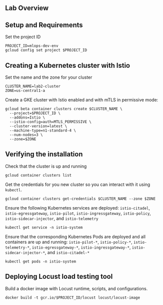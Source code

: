 ## Lab Overview
## Setup and Requirements

Set the project ID

```
PROJECT_ID=mlops-dev-env
gcloud config set project $PROJECT_ID
```

## Creating a Kubernetes cluster with Istio

Set the name and the zone for your cluster

```
CLUSTER_NAME=lab2-cluster
ZONE=us-central1-a
```

Create a GKE cluster with Istio enabled and with mTLS in permissive mode:

```
gcloud beta container clusters create $CLUSTER_NAME \
  --project=$PROJECT_ID \
  --addons=Istio \
  --istio-config=auth=MTLS_PERMISSIVE \
  --cluster-version=latest \
  --machine-type=n1-standard-4 \
  --num-nodes=3 \
  --zone=$ZONE

```

## Verifying the installation

Check that the cluster is up and running

```
gcloud container clusters list
```

Get the credentials for you new cluster so you can interact with it using `kubectl`.

```
gcloud container clusters get-credentials $CLUSTER_NAME --zone $ZONE
```

Ensure the following Kubernetes services are deployed: `istio-citadel`, `istio-egressgateway`, `istio-pilot`, `istio-ingressgateway`, `istio-policy`, `istio-sidecar-injector`, and `istio-telemetry`

```
kubectl get service -n istio-system
```

Ensure that the corresponding Kubernetes Pods are deployed and all containers are up and running: `istio-pilot-*`, `istio-policy-*`, `istio-telemetry-*`, `istio-egressgateway-*`, `istio-ingressgateway-*`, `istio-sidecar-injector-*`, and `istio-citadel-*`

```
kubectl get pods -n istio-system
```

## Deploying Locust load testing tool

Build a docker image with Locust runtime, scripts, and configurations.

```
docker build -t gcr.io/$PROJECT_ID/locust locust/locust-image
```
